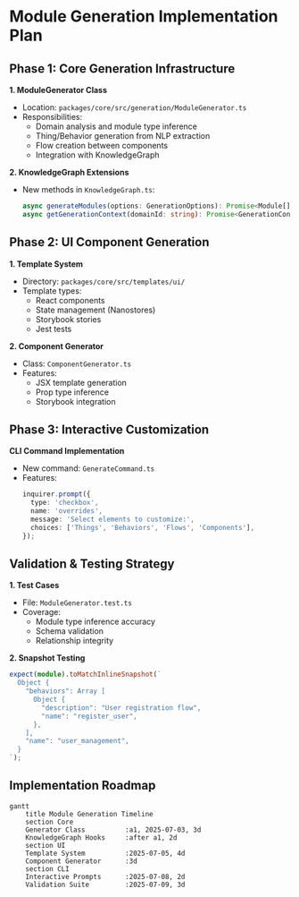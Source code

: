 # Module Generation Implementation Plan

## Phase 1: Core Generation Infrastructure

**1. ModuleGenerator Class**

- Location: `packages/core/src/generation/ModuleGenerator.ts`
- Responsibilities:
  - Domain analysis and module type inference
  - Thing/Behavior generation from NLP extraction
  - Flow creation between components
  - Integration with KnowledgeGraph

**2. KnowledgeGraph Extensions**

- New methods in `KnowledgeGraph.ts`:
  ```typescript
  async generateModules(options: GenerationOptions): Promise<Module[]>
  async getGenerationContext(domainId: string): Promise<GenerationContext>
  ```

## Phase 2: UI Component Generation

**1. Template System**

- Directory: `packages/core/src/templates/ui/`
- Template types:
  - React components
  - State management (Nanostores)
  - Storybook stories
  - Jest tests

**2. Component Generator**

- Class: `ComponentGenerator.ts`
- Features:
  - JSX template generation
  - Prop type inference
  - Storybook integration

## Phase 3: Interactive Customization

**CLI Command Implementation**

- New command: `GenerateCommand.ts`
- Features:
  ```typescript
  inquirer.prompt({
    type: 'checkbox',
    name: 'overrides',
    message: 'Select elements to customize:',
    choices: ['Things', 'Behaviors', 'Flows', 'Components'],
  });
  ```

## Validation & Testing Strategy

**1. Test Cases**

- File: `ModuleGenerator.test.ts`
- Coverage:
  - Module type inference accuracy
  - Schema validation
  - Relationship integrity

**2. Snapshot Testing**

```typescript
expect(module).toMatchInlineSnapshot(`
  Object {
    "behaviors": Array [
      Object {
        "description": "User registration flow",
        "name": "register_user",
      },
    ],
    "name": "user_management",
  }
`);
```

## Implementation Roadmap

```mermaid
gantt
    title Module Generation Timeline
    section Core
    Generator Class          :a1, 2025-07-03, 3d
    KnowledgeGraph Hooks     :after a1, 2d
    section UI
    Template System          :2025-07-05, 4d
    Component Generator      :3d
    section CLI
    Interactive Prompts      :2025-07-08, 2d
    Validation Suite         :2025-07-09, 3d
```
